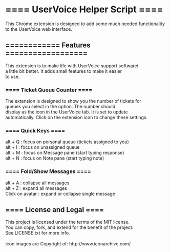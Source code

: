 <h1>  ==== UserVoice Helper Script ==== </h1>
<p> This Chrome extension is designed to add some much needed functionality to the UserVoice web interface.</p>
<h2>============ Features ==================</h2>
This extension is to make life with UserVoice support softwarei </br>
a little bit better. It adds small features to make it easier</br>
to use.</br>

<h3>==== Ticket Queue Counter ====</h3>
The extension is designed to show you the number of tickets for</br>
queues you select in the option. The number should</br>
display as the icon in the UserVoice tab. It is set to update</br>
automatically. Click on the extension icon to change these settings. </br>

<h3>==== Quick Keys ====</h3>
alt + Q : focus on personal queue (tickets assigned to you)</br>
alt + I : focus on unassigned queue</br>
alt + M : focus on Message pane (start typing response)</br>
alt + N : focus on Note pane (start typing note)</br>

<h3>==== Fold/Show Messages ====</h3>
alt + A : collapse all messages</br>
alt + Z : expand all messages</br>
Click on avatar : expand or collapse single message</br>


<h2>==== License and Legal ====</h2>
This project is licensed under the terms of the MIT license.</br>
You can copy, fork, and extend for the benefit of the project.</br>
See LICENSE.txt for more info.</br>
</br>
Icon images are Copyright of: http://www.iconarchive.com/
